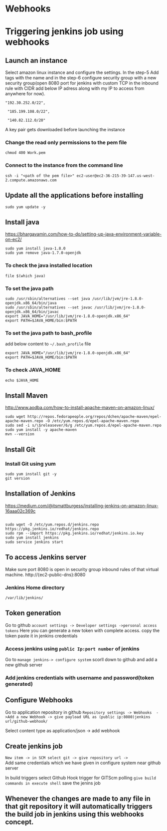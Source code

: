 # Webhooks
# Triggering jenkins job using webhooks

## Launch an instance
Select amazon linux instance and configure the settings. In the step-5 Add tags with the name and in the step-6 configure security group with a new security group(open 8080 port for jenkins with custom TCP in the inbound rule with CIDR add below IP adress along with my IP  to access from anywhere for now).

```
"192.30.252.0/22",

 "185.199.108.0/22",
 
 "140.82.112.0/20" 
 ```


A key pair gets downloaded before launching the instance
### Change the read only permissions to the pem file
`chmod 400 Work.pem`
### Connect to the instance from the command line
`ssh -i "<path of the pem file>" ec2-user@ec2-36-215-39-147.us-west-2.compute.amazonaws.com`

## Update all the applications before installing
`sudo yum update -y`

## Install java
https://bhargavamin.com/how-to-do/setting-up-java-environment-variable-on-ec2/
```
sudo yum install java-1.8.0
sudo yum remove java-1.7.0-openjdk
```
### To check the java installed location
`file $(which java)`
### To set the java path
```
sudo /usr/sbin/alternatives --set java /usr/lib/jvm/jre-1.8.0-openjdk.x86_64/bin/java
sudo /usr/sbin/alternatives --set javac /usr/lib/jvm/jre-1.8.0-openjdk.x86_64/bin/javac
export JAVA_HOME="/usr/lib/jvm/jre-1.8.0-openjdk.x86_64"
export PATH=$JAVA_HOME/bin:$PATH  
```
### To set the java path to bash_profile
add below content to `~/.bash_profile` file
```
export JAVA_HOME="/usr/lib/jvm/jre-1.8.0-openjdk.x86_64"
export PATH=$JAVA_HOME/bin:$PATH
```
### To check JAVA_HOME
`echo $JAVA_HOME`

## Install Maven
http://www.aodba.com/how-to-install-apache-maven-on-amazon-linux/
```
sudo wget http://repos.fedorapeople.org/repos/dchen/apache-maven/epel-apache-maven.repo -O /etc/yum.repos.d/epel-apache-maven.repo
sudo sed -i s/\$releasever/6/g /etc/yum.repos.d/epel-apache-maven.repo
sudo yum install -y apache-maven
mvn --version
```

## Install Git
### Install Git using yum
```
sudo yum install git -y
git version
```


## Installation of Jenkins
https://medium.com/@itsmattburgess/installing-jenkins-on-amazon-linux-16aaa02c369c

```

sudo wget -O /etc/yum.repos.d/jenkins.repo https://pkg.jenkins.io/redhat/jenkins.repo
sudo rpm --import https://pkg.jenkins.io/redhat/jenkins.io.key
sudo yum install jenkins
sudo service jenkins start
```

## To access Jenkins server
Make sure port 8080 is open in security group inbound rules of that virtual machine. http://{ec2-public-dns}:8080

### Jenkins Home directory
```/var/lib/jenkins/```

## Token generation
Go to github `account settings -> Developer settings ->personal access tokens`
Here you can generate a new token with complete access.
copy the token paste it in jenkins credentials

###  Access jenkins using `public Ip:port number` of jenkins 
Go to `manage jenkins-> configure system` 
scorll down to github and add a new github server 

###  Add jenkins credentials with username and password(token generated)

## Configure Webhooks 
Go to application repository in github `Repository settings -> Webhooks 
->Add a new Webhook -> give payload URL as (public ip:8080)jenkins url/github-webhook/`

 Select content type as application/json -> add webhook 

 ## Create jenkins job 

`New item -> in SCM select git -> give repository url ->`  
Add same credentials which we have given in configure system near github server 

In build triggers select Github Hook trigger for GITScm polling 
`give build commands in execute shell` 
save the jenins job  

##  Whenever the changes are made to any file in that git repository it will automatically triggers the build job in jenkins using this webhooks concept.
 


